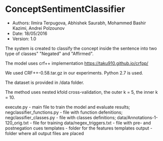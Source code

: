 ConceptSentimentClassifier
==========================

- Authors: Ilmira Terpugova, Abhishek Saurabh, Mohammed Bashir Kazimi, Andrei Polzounov
- Date: 18/05/2016
- Version: 1.0


The system is created to classify the concept inside the sentence into two type of classes" "Negated" and "Affirmed".

The model uses crf++ implementation
https://taku910.github.io/crfpp/

We used CRF++-0.58.tar.gz in our experiments.
Python 2.7 is used.

The dataset is provided in /data folder.

The method uses nested kfold cross-validation, the outer k = 5, the inner k = 10.

 execute.py - main file to train the model and evaluate results;
 negclassifier_functions.py - file with function defenitions;
 negclassifier_classes.py - file with classes definitions;
 data/Annotations-1-120_orig.txt - file for training
 data/negex_triggers.txt - file with pre- and postnegation cues
 templates - folder for the features templates
 output - folder where all output files are placed